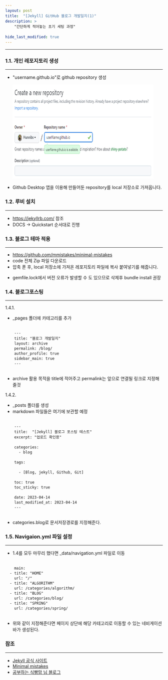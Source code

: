 ```yaml
---
layout: post
title:  "[Jekyll] GitHub 블로그 개발일지(1)"
description: > 
    "간단하게 적어놓는 초기 세팅 과정"

hide_last_modified: true
---
```


***
### 1.1. 개인 레포지토리 생성
***
- "username.github.io"로 github repository 생성

    <img src="/assets/img/jekyll/createRepo.png" width="450px" height="300px">

- Github Desktop 앱을 이용해 만들어둔 repository를 local 저장소로 가져옵니다.

### 1.2. 루비 설치
***
- <https://jekyllrb.com/> 참조
- DOCS -> Quickstart 순서대로 진행

### 1.3. 블로그 테마 적용
***
- <https://github.com/mmistakes/minimal-mistakes>
- code 전체 Zip 파일 다운로드
- 압축 푼 후, local 저장소에 가져온 레포지토리 파일에 복사 붙여넣기를 해줍니다.

+ gemfile.lock에서 버전 오류가 발생할 수 도 있으므로 삭제후 bundle install 권장

### 1.4. 블로그포스팅
***
1.4.1.
+ _pages 폴더에 카테고리를 추가

```

    ---
    title: "블로그 개발일지"
    layout: archive
    permalink: /blog/
    author_profile: true
    sidebar_main: true
    ---
    
```

+ archive 활용 목적을 title에 적어주고 permalink는 앞으로 연결될 링크로 지정해줄것

1.4.2.
- _posts 폴더를 생성
- markdown 파일들은 여기에 보관할 예정

```

    ---
    title:  "[Jekyll] 블로그 포스팅 테스트"
    excerpt: "업로드 확인용"
    
    categories:
      - blog
    
    tags:
    
      - [Blog, jekyll, Github, Git]
    
    toc: true
    toc_sticky: true
    
    date: 2023-04-14
    last_modified_at: 2023-04-14
    ---
    
```

- categories.blog로 문서저장경로를 지정해준다.

### 1.5. Navigaion.yml 파일 설정
***
- 1.4를 모두 마무리 했다면 _data/navigation.yml 파일로 이동

```

    main:
  - title: "HOME"
    url: "/"
  - title: "ALGORITHM"
    url: /categories/algorithm/
  - title: "BLOG"
    url: /categories/blog/
  - title: "SPRING"
    url: /categories/spring/
        
```

- 위와 같이 지정해준다면 페이지 상단에 해당 카테고리로 이동할 수 있는 네비게이션 바가 생성된다. 

### 참조
***
- [Jekyll 공식 사이트](https://jekyllrb.com/)
- [Minimal mistakes](https://mmistakes.github.io/minimal-mistakes/)
- [공부하는 식빵맘 님 블로그](https://ansohxxn.github.io/)